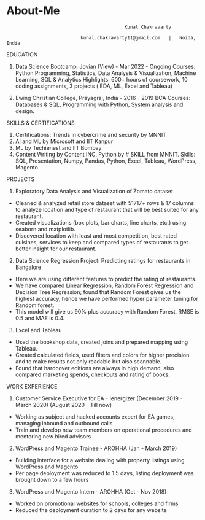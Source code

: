 # About-Me
                                               Kunal Chakravarty
                                         
                               kunal.chakravarty11@gmail.com   |   Noida, India
         

EDUCATION

1. Data Science Bootcamp, Jovian (View) -  Mar 2022 - Ongoing
   Courses: Python Programming, Statistics, Data Analysis & Visualization, Machine Learning, SQL & Analytics
   Highlights: 600+ hours of coursework, 10 coding assignments, 3 projects ( EDA, ML, Excel and Tableau)

2. Ewing Christian College, Prayagraj, India - 2016 - 2019
   BCA
   Courses: Databases & SQL, Programming with Python, System analysis and design.
   
   

SKILLS & CERTIFICATIONS

1. Certifications: Trends in cybercrime and security by MNNIT
2. AI and ML by Microsoft and IIT Kanpur
3. ML by Techienest and IIT Bombay
4. Content Writing by Content INC, Python by # SKILL from MNNIT.
Skills: SQL, Presentation, Numpy, Pandas, Python, Excel, Tableau, WordPress, Magento



PROJECTS 

1. Exploratory Data Analysis and Visualization of Zomato dataset 
- Cleaned & analyzed retail store dataset with 51717+ rows & 17 columns to analyze location and type of restaurant that will be best suited for any restaurant.
- Created visualizations (box plots, bar charts, line charts, etc.) using seaborn and matplotlib.
 - Discovered location with least and most competition, best rated cuisines, services to keep and compared types of restaurants to get better insight for our restaurant.
 
 
2. Data Science Regression Project: Predicting ratings for restaurants in Bangalore 
- Here we are using different features to predict the rating of restaurants. 
- We have compared Linear Regression, Random Forest Regression and Decision Tree Regression; found that Random Forest gives us the highest accuracy, hence we have performed hyper parameter tuning for Random forest.
- This model will give us 90% plus accuracy with Random Forest, RMSE is 0.5 and MAE is 0.4.


3. Excel and Tableau 
- Used the bookshop data, created joins and prepared mapping using Tableau. 
- Created calculated fields, used filters and colors for higher precision and to make results not only readable but also scannable. 
- Found that hardcover editions are always in high demand, also compared marketing spends, checkouts and rating of books. 



WORK EXPERIENCE

1. Customer Service Executive for EA - Ienergizer             (December 2019 - March 2020) (August 2020 -  Till now)
- Working as subject and hacked accounts expert for EA games, managing inbound and outbound calls
- Train and develop new team members on operational procedures and mentoring new hired advisors

   
2. WordPress and Magento Trainee - AROHHA                                    (Jan - March 2019)
- Building  interface for a website dealing with property listings using WordPress and Magento
- Per page deployment was reduced to 1.5 days, listing deployment was brought down to a few hours

   
3. WordPress and Magento Intern - AROHHA                                      (Oct - Nov 2018)
- Worked on promotional websites for schools, colleges and firms
- Reduced the deployment duration to 2 days for any website


